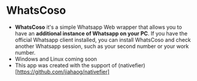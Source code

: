 # WhatsCoso
+ **WhatsCoso** it's a simple Whatsapp Web wrapper that allows you to have an **additional instance of Whatsapp on your PC**. If you have the official Whatsapp client installed, you can install WhatsCoso and check another Whatsapp session, such as your second number or your work number.
+ Windows and Linux coming soon
+ This app was created with the support of (nativefier)[https://github.com/jiahaog/nativefier]